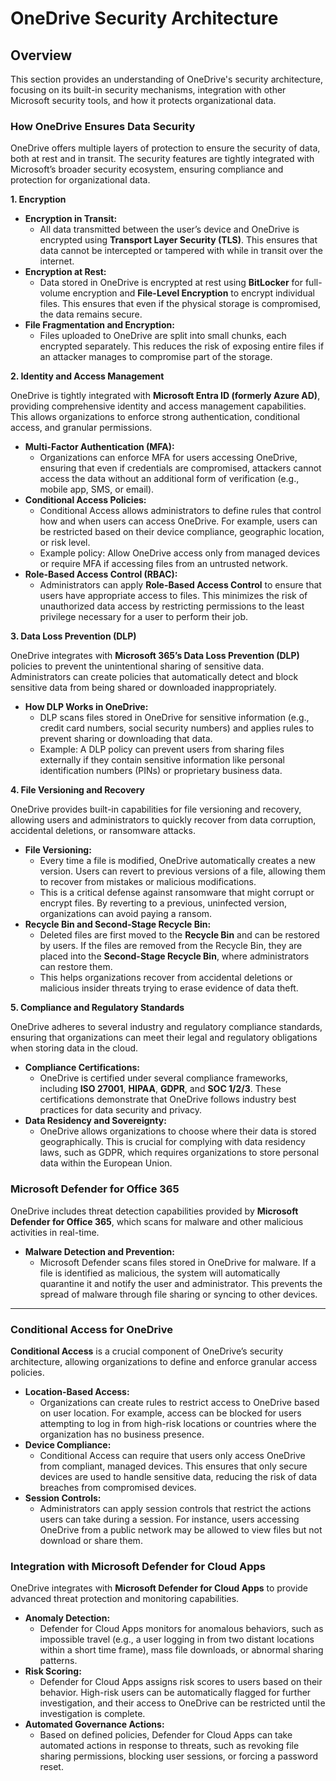 # OneDrive Security Architecture

## **Overview**

This section provides an understanding of OneDrive's security architecture, focusing on its built-in security mechanisms, integration with other Microsoft security tools, and how it protects organizational data.

### **How OneDrive Ensures Data Security**

OneDrive offers multiple layers of protection to ensure the security of data, both at rest and in transit. The security features are tightly integrated with Microsoft’s broader security ecosystem, ensuring compliance and protection for organizational data.

**1. Encryption**

* **Encryption in Transit:**
  * All data transmitted between the user’s device and OneDrive is encrypted using **Transport Layer Security (TLS)**. This ensures that data cannot be intercepted or tampered with while in transit over the internet.
* **Encryption at Rest:**
  * Data stored in OneDrive is encrypted at rest using **BitLocker** for full-volume encryption and **File-Level Encryption** to encrypt individual files. This ensures that even if the physical storage is compromised, the data remains secure.
* **File Fragmentation and Encryption:**
  * Files uploaded to OneDrive are split into small chunks, each encrypted separately. This reduces the risk of exposing entire files if an attacker manages to compromise part of the storage.

**2. Identity and Access Management**

OneDrive is tightly integrated with **Microsoft Entra ID (formerly Azure AD)**, providing comprehensive identity and access management capabilities. This allows organizations to enforce strong authentication, conditional access, and granular permissions.

* **Multi-Factor Authentication (MFA):**
  * Organizations can enforce MFA for users accessing OneDrive, ensuring that even if credentials are compromised, attackers cannot access the data without an additional form of verification (e.g., mobile app, SMS, or email).
* **Conditional Access Policies:**
  * Conditional Access allows administrators to define rules that control how and when users can access OneDrive. For example, users can be restricted based on their device compliance, geographic location, or risk level.
  * Example policy: Allow OneDrive access only from managed devices or require MFA if accessing files from an untrusted network.
* **Role-Based Access Control (RBAC):**
  * Administrators can apply **Role-Based Access Control** to ensure that users have appropriate access to files. This minimizes the risk of unauthorized data access by restricting permissions to the least privilege necessary for a user to perform their job.

**3. Data Loss Prevention (DLP)**

OneDrive integrates with **Microsoft 365’s Data Loss Prevention (DLP)** policies to prevent the unintentional sharing of sensitive data. Administrators can create policies that automatically detect and block sensitive data from being shared or downloaded inappropriately.

* **How DLP Works in OneDrive:**
  * DLP scans files stored in OneDrive for sensitive information (e.g., credit card numbers, social security numbers) and applies rules to prevent sharing or downloading that data.
  * Example: A DLP policy can prevent users from sharing files externally if they contain sensitive information like personal identification numbers (PINs) or proprietary business data.

**4. File Versioning and Recovery**

OneDrive provides built-in capabilities for file versioning and recovery, allowing users and administrators to quickly recover from data corruption, accidental deletions, or ransomware attacks.

* **File Versioning:**
  * Every time a file is modified, OneDrive automatically creates a new version. Users can revert to previous versions of a file, allowing them to recover from mistakes or malicious modifications.
  * This is a critical defense against ransomware that might corrupt or encrypt files. By reverting to a previous, uninfected version, organizations can avoid paying a ransom.
* **Recycle Bin and Second-Stage Recycle Bin:**
  * Deleted files are first moved to the **Recycle Bin** and can be restored by users. If the files are removed from the Recycle Bin, they are placed into the **Second-Stage Recycle Bin**, where administrators can restore them.
  * This helps organizations recover from accidental deletions or malicious insider threats trying to erase evidence of data theft.

**5. Compliance and Regulatory Standards**

OneDrive adheres to several industry and regulatory compliance standards, ensuring that organizations can meet their legal and regulatory obligations when storing data in the cloud.

* **Compliance Certifications:**
  * OneDrive is certified under several compliance frameworks, including **ISO 27001**, **HIPAA**, **GDPR**, and **SOC 1/2/3**. These certifications demonstrate that OneDrive follows industry best practices for data security and privacy.
* **Data Residency and Sovereignty:**
  * OneDrive allows organizations to choose where their data is stored geographically. This is crucial for complying with data residency laws, such as GDPR, which requires organizations to store personal data within the European Union.

### **Microsoft Defender for Office 365**

OneDrive includes threat detection capabilities provided by **Microsoft Defender for Office 365**, which scans for malware and other malicious activities in real-time.

* **Malware Detection and Prevention:**
  * Microsoft Defender scans files stored in OneDrive for malware. If a file is identified as malicious, the system will automatically quarantine it and notify the user and administrator. This prevents the spread of malware through file sharing or syncing to other devices.

***

### **Conditional Access for OneDrive**

**Conditional Access** is a crucial component of OneDrive’s security architecture, allowing organizations to define and enforce granular access policies.

* **Location-Based Access:**
  * Organizations can create rules to restrict access to OneDrive based on user location. For example, access can be blocked for users attempting to log in from high-risk locations or countries where the organization has no business presence.
* **Device Compliance:**
  * Conditional Access can require that users only access OneDrive from compliant, managed devices. This ensures that only secure devices are used to handle sensitive data, reducing the risk of data breaches from compromised devices.
* **Session Controls:**
  * Administrators can apply session controls that restrict the actions users can take during a session. For instance, users accessing OneDrive from a public network may be allowed to view files but not download or share them.

### **Integration with Microsoft Defender for Cloud Apps**

OneDrive integrates with **Microsoft Defender for Cloud Apps** to provide advanced threat protection and monitoring capabilities.

* **Anomaly Detection:**
  * Defender for Cloud Apps monitors for anomalous behaviors, such as impossible travel (e.g., a user logging in from two distant locations within a short time frame), mass file downloads, or abnormal sharing patterns.
* **Risk Scoring:**
  * Defender for Cloud Apps assigns risk scores to users based on their behavior. High-risk users can be automatically flagged for further investigation, and their access to OneDrive can be restricted until the investigation is complete.
* **Automated Governance Actions:**
  * Based on defined policies, Defender for Cloud Apps can take automated actions in response to threats, such as revoking file sharing permissions, blocking user sessions, or forcing a password reset.

